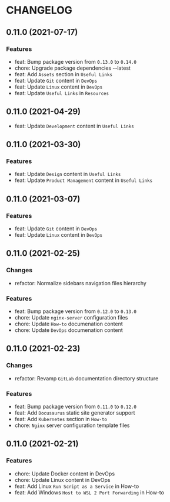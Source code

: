 # CHANGELOG

## 0.11.0 (2021-07-17)

### Features

- feat: Bump package version from `0.13.0` to `0.14.0`
- chore: Upgrade package dependencies --latest
- feat: Add `Assets` section in `Useful Links`
- feat: Update `Git` content in `DevOps`
- feat: Update `Linux` content in `DevOps`
- feat: Update `Useful Links` in `Resources`

## 0.11.0 (2021-04-29)

- feat: Update `Development` content in `Useful Links`

## 0.11.0 (2021-03-30)

### Features

- feat: Update `Design` content in `Useful Links`
- feat: Update `Product Management` content in `Useful Links`

## 0.11.0 (2021-03-07)

### Features

- feat: Update `Git` content in `DevOps`
- feat: Update `Linux` content in `DevOps`

## 0.11.0 (2021-02-25)

### Changes

- refactor: Normalize sidebars navigation files hierarchy

### Features

- feat: Bump package version from `0.12.0` to `0.13.0`
- chore: Update `nginx-server` configuration files
- chore: Update `How-to` documenation content
- chore: Update `DevOps` documenation content

## 0.11.0 (2021-02-23)

### Changes

- refactor: Revamp `GitLab` documentation directory structure

### Features

- feat: Bump package version from `0.11.0` to `0.12.0`
- feat: Add `Docusaurus` static site generator support
- feat: Add `Kubernetes` section in `How-to`
- chore: `Nginx` server configuration template files

## 0.11.0 (2021-02-21)

### Features

- chore: Update Docker content in DevOps
- chore: Update Linux content in DevOps
- feat: Add Linux `Run Script as a Service` in How-to
- feat: Add Windows `Host to WSL 2 Port Forwarding` in How-to
